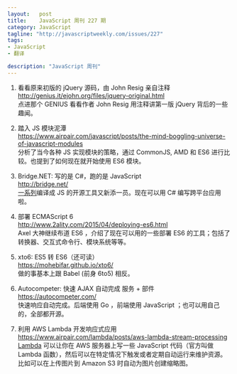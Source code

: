 ```yaml
--- 
layout:   post
title:    JavaScript 周刊 227 期
category: JavaScript
tagline: "http://javascriptweekly.com/issues/227"
tags: 
- JavaScript
- 翻译

description: "JavaScript 周刊"
---
```


1. 看看原来初版的 jQuery 源码，由 John Resig 亲自注释  
   <http://genius.it/ejohn.org/files/jquery-original.html>  
   点进那个 GENIUS 看看作者 John Resig 用注释讲第一版 jQuery 背后的一些趣闻。

1. 踏入 JS 模块泥潭  
   <https://www.airpair.com/javascript/posts/the-mind-boggling-universe-of-javascript-modules>  
   分析了当今各种 JS 实现模块的策略，通过 CommonJS, AMD 和 ES6 进行比较。也提到了如何现在就开始使用 ES6 模块。

1. Bridge.NET: 写的是 C#，跑的是 JavaScript  
   <http://bridge.net/>  
   [一系列](https://github.com/jashkenas/coffeescript/wiki/List-of-languages-that-compile-to-JS#c-f-net-related-languages)编译成 JS 的开源工具又新添一员。现在可以用 C# 编写跨平台应用啦。

1. 部署 ECMAScript 6  
   <http://www.2ality.com/2015/04/deploying-es6.html>  
   Axel 大神继续布道 ES6 ，介绍了现在可以用的一些部署 ES6 的工具；包括了转换器、交互式命令行、模块系统等等。

1. xto6: ES5 转 ES6（还可读）  
   <https://mohebifar.github.io/xto6/>  
   做的事基本上跟 Babel (前身 6to5) 相反。

1. Autocompeter: 快速 AJAX 自动完成 服务 + 部件  
   <https://autocompeter.com/>  
   快速响应自动完成。后端使用 Go ，前端使用 JavaScript ；也可以用自己的，全部都开源。

1. 利用 AWS Lambda 开发响应式应用  
   <https://www.airpair.com/lambda/posts/aws-lambda-stream-processing>  
   [Lambda](https://aws.amazon.com/cn/lambda/) 可以让你在 AWS 服务器上写一些 JavaScript 代码（官方叫做 Lambda 函数），然后可以在特定情况下触发或者定期自动运行来维护资源。比如可以在上传图片到 Amazon S3 时自动为图片创建缩略图。